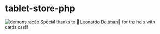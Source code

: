# tablet-store-php

<img src="./assets/demo-2.gif" alt="demonstração">
Special thanks to 🌟 <a href="https://github.com/LeonardoDett">Leonardo Dettman</a>🌟  for the help with cards css!!!
